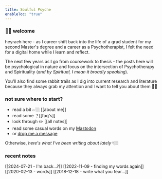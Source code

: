 ```yaml
---
title: Soulful Psyche
enableToc: "true"
---
```

### 👋🏼 welcome

heyraeh here - as I career shift back into the life of a grad student for my second Master's degree and a career as a Psychotherapist, I felt the need for a digital home while I learn and reflect.

The next few years as I go from coursework to thesis - the posts here will be psychological in nature and focus on the intersection of Psychotherapy and Spirituality (*and by Spiritual, I mean it broadly speaking*).

You'll also find some rabbit trails as I dig into current research and literature because they always grab my attention and I want to tell you about them 🤙🏼

### not sure where to start?
- read a bit 👉🏼 [[about me]]
- read some ？[[faq's]]
- look through ✏️ [[all notes]]
- read some casual words on my [Mastodon](https://mstdn.games/@craftykraken)
- or [drop me a message](tab:https://letterbird.co/heyraeh)

Otherwise, *here's what I've been writing about lately* 👇🏼
### recent notes
[[2024-07-21 - I'm back...?]]
[[2022-11-09 - finding my words again]]
[[2020-02-13 - words]]
[[2018-12-18 - write what you fear...]]




